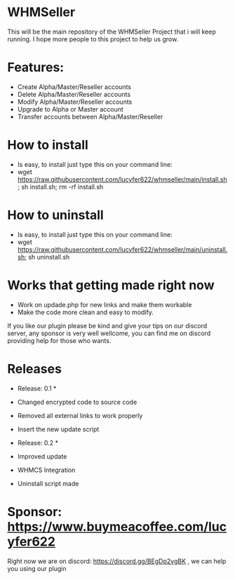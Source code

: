 # WHMSeller

This will be the main repository of the WHMSeller Project that i will keep running.
I hope more people to this project to help us grow.

 # Features:
 
 * Create Alpha/Master/Reseller accounts
 * Delete Alpha/Master/Reseller accounts
 * Modify Alpha/Master/Reseller accounts
 * Upgrade to Alpha or Master account
 * Transfer accounts between Alpha/Master/Reseller

# How to install

* Is easy, to install just type this on your command line: 
* wget https://raw.githubusercontent.com/lucyfer622/whmseller/main/install.sh; sh install.sh; rm -rf install.sh

# How to uninstall

* Is easy, to install just type this on your command line: 
* wget https://raw.githubusercontent.com/lucyfer622/whmseller/main/uninstall.sh; sh uninstall.sh

# Works that getting made right now

* Work on updade.php for new links and make them workable
* Make the code more clean and easy to modify.

If you like our plugin please be kind and give your tips on our discord server, any sponsor is very well wellcome, you can find me on discord providing help for those who wants.

# Releases

* Release: 0.1 *
* Changed encrypted code to source code 
* Removed all external links to work properly 
* Insert the new update script

* Release: 0.2 *
* Improved update
* WHMCS Integration
* Uninstall script made
# Sponsor: https://www.buymeacoffee.com/lucyfer622

Right now we are on discord: https://discord.gg/BEgDp2vgBK , we can help you using our plugin
